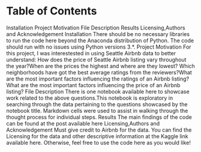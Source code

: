 # Table of Contents
Installation
Project Motivation
File Description
Results
Licensing,Authors and Acknowledgement
Installation
There should be no necessary libraries to run the code here beyond the Anaconda distribution of Python. The code should run with no issues using Python versions 3.*.
Project Motivation
For this project, I was interestested in using Seattle Airbnb data to better understand:
How does the price of Seattle Airbnb listing vary throughout the year?When are the prices the highest and where are they lowest?
Which neighborhoods have got the best average ratings from the reviewers?What are the most important factors influencing the ratings of an Airbnb listing?
What are the most important factors influencing the price of an Airbnb listing?
File Description
There is one notebook available here to showcase work related to the above questions.This notebook is exploratory in searching through the data pertaining to the questions showcased by the notebook title. Markdown cells were used to assist in walking through the thought process for individual steps.
Results
The main findings of the code can be found at the post available here
Licensing,Authors and Acknowledgement
Must give credit to Airbnb for the data. You can find the Licensing for the data and other descriptive information at the Kaggle link available here. Otherwise, feel free to use the code here as you would like!
